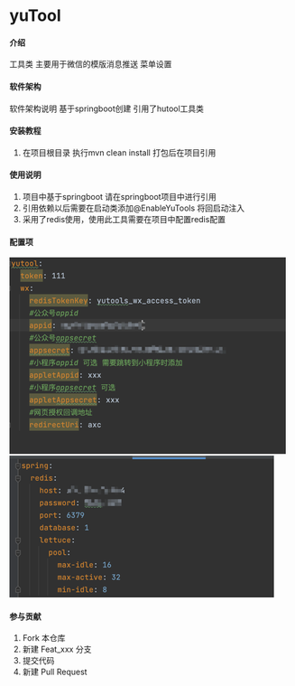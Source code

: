 # yuTool

#### 介绍
工具类 主要用于微信的模版消息推送 菜单设置

#### 软件架构
软件架构说明
基于springboot创建
引用了hutool工具类


#### 安装教程

1.  在项目根目录 执行mvn clean install 打包后在项目引用


#### 使用说明

1.  项目中基于springboot  请在springboot项目中进行引用 
2. 引用依赖以后需要在启动类添加@EnableYuTools 将回启动注入
3. 采用了redis使用，使用此工具需要在项目中配置redis配置

#### 配置项

![工具类配置项](./img/yutoolyml.png "工具类配置项")
![redis配置项](./img/redisyml.png "redis配置项")


#### 参与贡献

1.  Fork 本仓库
2.  新建 Feat_xxx 分支
3.  提交代码
4.  新建 Pull Request




